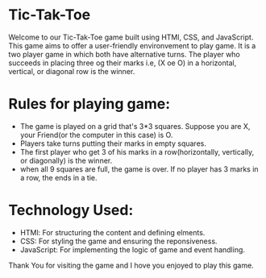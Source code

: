 # Tic-Tak-Toe 

Welcome to our Tic-Tak-Toe game built using HTMl, CSS, and JavaScript. This game aims to offer a user-friendly environvement to play game. It is a two player game  in which both have alternative turns. The player who succeeds in placing three og their marks i.e, (X oe O) in a horizontal, vertical, or diagonal row is the winner.

# Rules for playing game:
* The game is played on a grid that's 3*3 squares. Suppose you are X, your Friend(or the computer in this case) is O.
* Players take turns putting their marks in empty squares.
* The first player who get 3 of his marks in a row(horizontally, vertically, or diagonally) is the winner.
* when all 9 squares are full, the game is over. If no player has 3 marks in a row, the ends in a tie.

# Technology Used:
* HTMl: For structuring the content and defining elments.
* CSS: For styling the game and ensuring the reponsiveness.
* JavaScript: For implementing the logic of game and event handling.

Thank You for visiting the game and I hove you enjoyed to play this game.
